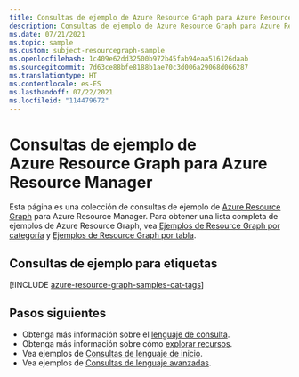 ```yaml
---
title: Consultas de ejemplo de Azure Resource Graph para Azure Resource Manager
description: Consultas de ejemplo de Azure Resource Graph para Azure Resource Manager que muestran el uso de tipos de recursos y tablas para acceder a los recursos y las propiedades relacionados con Azure Resource Manager.
ms.date: 07/21/2021
ms.topic: sample
ms.custom: subject-resourcegraph-sample
ms.openlocfilehash: 1c409e62dd32500b972b45fab94eaa516126daab
ms.sourcegitcommit: 7d63ce88bfe8188b1ae70c3d006a29068d066287
ms.translationtype: HT
ms.contentlocale: es-ES
ms.lasthandoff: 07/22/2021
ms.locfileid: "114479672"
---
```

# <a name="azure-resource-graph-sample-queries-for-azure-resource-manager"></a>Consultas de ejemplo de Azure Resource Graph para Azure Resource Manager

Esta página es una colección de consultas de ejemplo de [Azure Resource Graph](../../governance/resource-graph/overview.md) para Azure Resource Manager. Para obtener una lista completa de ejemplos de Azure Resource Graph, vea [Ejemplos de Resource Graph por categoría](../../governance/resource-graph/samples/samples-by-category.md) y [Ejemplos de Resource Graph por tabla](../../governance/resource-graph/samples/samples-by-table.md).

## <a name="sample-queries-for-tags"></a>Consultas de ejemplo para etiquetas

[!INCLUDE [azure-resource-graph-samples-cat-tags](../../../includes/resource-graph/samples/bycat/tags.md)]

## <a name="next-steps"></a>Pasos siguientes

- Obtenga más información sobre el [lenguaje de consulta](../../governance/resource-graph/concepts/query-language.md).
- Obtenga más información sobre cómo [explorar recursos](../../governance/resource-graph/concepts/explore-resources.md).
- Vea ejemplos de [Consultas de lenguaje de inicio](../../governance/resource-graph/samples/starter.md).
- Vea ejemplos de [Consultas de lenguaje avanzadas](../../governance/resource-graph/samples/advanced.md).
